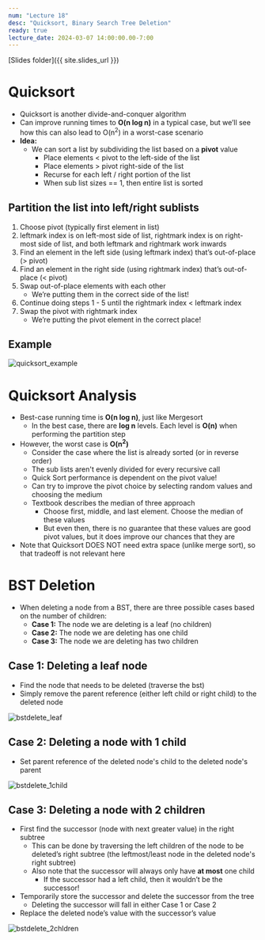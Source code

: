 ```yaml
---
num: "Lecture 18"
desc: "Quicksort, Binary Search Tree Deletion"
ready: true
lecture_date: 2024-03-07 14:00:00.00-7:00
---
```


[Slides folder]({{ site.slides_url }})

# Quicksort
* Quicksort is another divide-and-conquer algorithm
* Can improve running times to **O(n log n)** in a typical case, but we’ll see how this can also lead to O(n<sup>2</sup>) in a worst-case scenario
* **Idea:**
  * We can sort a list by subdividing the list based on a **pivot** value
  	* Place elements < pivot to the left-side of the list
  	* Place elements > pivot right-side of the list
  	* Recurse for each left / right portion of the list
  	* When sub list sizes == 1, then entire list is sorted

## Partition the list into left/right sublists
1. Choose pivot (typically first element in list)
2. leftmark index is on left-most side of list, rightmark index is on right-most side of list, and both leftmark and rightmark work inwards
3. Find an element in the left side (using leftmark index) that’s out-of-place (> pivot)
4. Find an element in the right side (using rightmark index) that’s out-of-place (< pivot)
5. Swap out-of-place elements with each other
	* We’re putting them in the correct side of the list!
6. Continue doing steps 1 - 5 until the rightmark index < leftmark index
7. Swap the pivot with rightmark index
	* We’re putting the pivot element in the correct place!

## Example

![quicksort_example](https://github.com/ucsb-cs9/w24/assets/122947907/a34c0f83-0adf-4743-a4b5-8b6d763d2f6b)

# Quicksort Analysis

* Best-case running time is **O(n log n)**, just like Mergesort
	* In the best case, there are **log n** levels. Each level is **O(n)** when performing the partition step
* However, the worst case is **O(n<sup>2</sup>)**
	* Consider the case where the list is already sorted (or in reverse order)
	* The sub lists aren't evenly divided for every recursive call
	* Quick Sort performance is dependent on the pivot value!
	* Can try to improve the pivot choice by selecting random values and choosing the medium
	* Textbook describes the median of three approach
		* Choose first, middle, and last element. Choose the median of these values
		* But even then, there is no guarantee that these values are good pivot values, but it does improve our chances that they are
* Note that Quicksort DOES NOT need extra space (unlike merge sort), so that tradeoff is not relevant here

# BST Deletion

* When deleting a node from a BST, there are three possible cases based on the number of children:
    * **Case 1:** The node we are deleting is a leaf (no children)
    * **Case 2:** The node we are deleting has one child
    * **Case 3:** The node we are deleting has two children

## Case 1: Deleting a leaf node
* Find the node that needs to be deleted (traverse the bst)
* Simply remove the parent reference (either left child or right child) to the deleted node

![bstdelete_leaf](https://github.com/ucsb-cs9/w24/assets/122947907/535ff822-1aa4-4bee-9c29-62cd6bfac31a)

## Case 2: Deleting a node with 1 child
* Set parent reference of the deleted node's child to the deleted node's parent

![bstdelete_1child](https://github.com/ucsb-cs9/w24/assets/122947907/dfc8f923-4378-403b-b8cf-86014e181d90)



## Case 3: Deleting a node with 2 children
* First find the successor (node with next greater value) in the right subtree
	* This can be done by traversing the left children of the node to be deleted’s right subtree (the leftmost/least node in the deleted node's right subtree)
	* Also note that the successor will always only have **at most** one child
		* If the successor had a left child, then it wouldn’t be the successor!
* Temporarily store the successor and delete the successor from the tree
	* Deleting the successor will fall in either Case 1 or Case 2
* Replace the deleted node’s value with the successor’s value

![bstdelete_2chldren](https://github.com/ucsb-cs9/w24/assets/122947907/3e1e9726-2a7f-4750-868c-5a836ff7759a)
